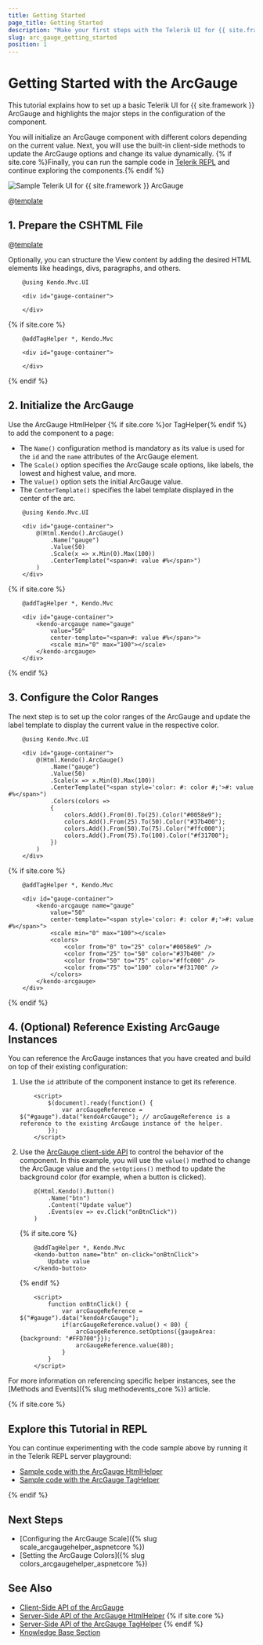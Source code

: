 ```yaml
---
title: Getting Started
page_title: Getting Started
description: "Make your first steps with the Telerik UI for {{ site.framework }} ArcGauge component by following a complete step-by-step tutorial."
slug: arc_gauge_getting_started
position: 1
---
```


# Getting Started with the ArcGauge

This tutorial explains how to set up a basic Telerik UI for {{ site.framework }} ArcGauge and highlights the major steps in the configuration of the component.

You will initialize an ArcGauge component with different colors depending on the current value. Next, you will use the built-in client-side methods to update the ArcGauge options and change its value dynamically. {% if site.core %}Finally, you can run the sample code in [Telerik REPL](https://netcorerepl.telerik.com/) and continue exploring the components.{% endif %}

 ![Sample Telerik UI for {{ site.framework }} ArcGauge](./images/arcgauge-getting-started.png)

@[template](/_contentTemplates/core/getting-started-prerequisites.md#component-gs-prerequisites)

## 1. Prepare the CSHTML File

@[template](/_contentTemplates/core/getting-started-directives.md#gs-adding-directives)

Optionally, you can structure the View content by adding the desired HTML elements like headings, divs, paragraphs, and others.

```HtmlHelper
    @using Kendo.Mvc.UI

    <div id="gauge-container">

    </div>
```
{% if site.core %}
```TagHelper
    @addTagHelper *, Kendo.Mvc

    <div id="gauge-container">

    </div>
```
{% endif %}

## 2. Initialize the ArcGauge

Use the ArcGauge HtmlHelper {% if site.core %}or TagHelper{% endif %} to add the component to a page:

* The `Name()` configuration method is mandatory as its value is used for the `id` and the `name` attributes of the ArcGauge element.
* The `Scale()` option specifies the ArcGauge scale options, like labels, the lowest and highest value, and more.
* The `Value()` option sets the initial ArcGauge value.
* The `CenterTemplate()` specifies the label template displayed in the center of the arc.

```HtmlHelper
    @using Kendo.Mvc.UI

    <div id="gauge-container">
        @(Html.Kendo().ArcGauge()
            .Name("gauge")
            .Value(50)
            .Scale(x => x.Min(0).Max(100))
            .CenterTemplate("<span>#: value #%</span>")
        )
    </div>
```
{% if site.core %}
```TagHelper
    @addTagHelper *, Kendo.Mvc

    <div id="gauge-container">
        <kendo-arcgauge name="gauge" 
            value="50" 
            center-template="<span>#: value #%</span>">
            <scale min="0" max="100"></scale>
        </kendo-arcgauge>
    </div>
```
{% endif %}

## 3. Configure the Color Ranges

The next step is to set up the color ranges of the ArcGauge and update the label template to display the current value in the respective color.

```HtmlHelper
    @using Kendo.Mvc.UI

    <div id="gauge-container">
        @(Html.Kendo().ArcGauge()
            .Name("gauge")
            .Value(50)
            .Scale(x => x.Min(0).Max(100))
            .CenterTemplate("<span style='color: #: color #;'>#: value #%</span>")
            .Colors(colors =>
            {
                colors.Add().From(0).To(25).Color("#0058e9");
                colors.Add().From(25).To(50).Color("#37b400");
                colors.Add().From(50).To(75).Color("#ffc000");
                colors.Add().From(75).To(100).Color("#f31700");
            })
        )
    </div>
```
{% if site.core %}
```TagHelper
    @addTagHelper *, Kendo.Mvc

    <div id="gauge-container">
        <kendo-arcgauge name="gauge" 
            value="50" 
            center-template="<span style='color: #: color #;'>#: value #%</span>">
            <scale min="0" max="100"></scale>
            <colors>
                <color from="0" to="25" color="#0058e9" />
                <color from="25" to="50" color="#37b400" />
                <color from="50" to="75" color="#ffc000" />
                <color from="75" to="100" color="#f31700" />
            </colors>
        </kendo-arcgauge>
    </div>
```
{% endif %}


## 4. (Optional) Reference Existing ArcGauge Instances

You can reference the ArcGauge instances that you have created and build on top of their existing configuration:

1. Use the `id` attribute of the component instance to get its reference.

    ```JS script
        <script>
            $(document).ready(function() {
                var arcGaugeReference = $("#gauge").data("kendoArcGauge"); // arcGaugeReference is a reference to the existing ArcGauge instance of the helper.
            });
        </script>
    ```

1. Use the [ArcGauge client-side API](https://docs.telerik.com/kendo-ui/api/javascript/dataviz/ui/arcgauge#methods) to control the behavior of the component. In this example, you will use the `value()` method to change the ArcGauge value and the `setOptions()` method to update the background color (for example, when a button is clicked).

    ```HtmlHelper
        @(Html.Kendo().Button()
            .Name("btn")
            .Content("Update value")
            .Events(ev => ev.Click("onBtnClick"))
        )
    ```
    {% if site.core %}
    ```TagHelper
        @addTagHelper *, Kendo.Mvc
        <kendo-button name="btn" on-click="onBtnClick">
            Update value
        </kendo-button>
    ```
    {% endif %}
    ```JS scripts
        <script>
            function onBtnClick() {
                var arcGaugeReference = $("#gauge").data("kendoArcGauge");
                if(arcGaugeReference.value() < 80) {
                    arcGaugeReference.setOptions({gaugeArea: {background: "#FFD700"}});
                    arcGaugeReference.value(80);
                }
            }
        </script>
    ```

For more information on referencing specific helper instances, see the [Methods and Events]({% slug methodevents_core %}) article.

{% if site.core %}
## Explore this Tutorial in REPL

You can continue experimenting with the code sample above by running it in the Telerik REPL server playground:

* [Sample code with the ArcGauge HtmlHelper](https://netcorerepl.telerik.com/wHvPQauM27xs1Dqu49)
* [Sample code with the ArcGauge TagHelper](https://netcorerepl.telerik.com/QRPPcEks29XxyRxu22)

{% endif %}

## Next Steps

* [Configuring the ArcGauge Scale]({% slug scale_arcgaugehelper_aspnetcore %})
* [Setting the ArcGauge Colors]({% slug colors_arcgaugehelper_aspnetcore %})

## See Also

* [Client-Side API of the ArcGauge](https://docs.telerik.com/kendo-ui/api/javascript/dataviz/ui/arcgauge)
* [Server-Side API of the ArcGauge HtmlHelper](/api/arcgauge)
{% if site.core %}
* [Server-Side API of the ArcGauge TagHelper](/api/taghelpers/arcgauge)
{% endif %}
* [Knowledge Base Section](/knowledge-base)
